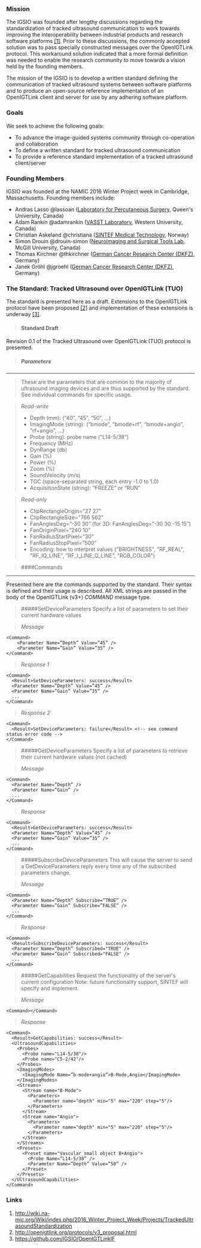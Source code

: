 ### Mission
The IGSIO was founded after lengthy discussions regarding the standardization of tracked ultrasound communication to work towards improving the interoperability between industrial products and research software platforms [[1]](http://wiki.na-mic.org/Wiki/index.php/2016_Winter_Project_Week/Projects/TrackedUltrasoundStandardization). Prior to these discussions, the commonly accepted solution was to pass specially constructed messages over the OpenIGTLink protocol. This workaround solution indicated that a more formal definition was needed to enable the research community to move towards a vision held by the founding members.

The mission of the IGSIO is to develop a written standard defining the communication of tracked ultrasound systems between software platforms and to produce an open-source reference implementation of an OpenIGTLink client and server for use by any adhering software platform.

### Goals
We seek to achieve the following goals:
* To advance the image-guided systems community through co-operation and collaboration
* To define a written standard for tracked ultrasound communication
* To provide a reference standard implementation of a tracked ultrasound client/server

### Founding Members
IGSIO was founded at the NAMIC 2016 Winter Project week in Cambridge, Massachusetts. Founding members include:
* Andras Lasso @lassoan ([Laboratory for Percutaneous Surgery](http://perk.cs.queensu.ca/), Queen's University, Canada)
* Adam Rankin @adamrankin ([VASST Laboratory](http://www.imaging.robarts.ca/petergrp/Research), Western University, Canada)
* Christian Askeland @christiana ([SINTEF Medical Technology](http://www.sintef.no/en/technology-and-society/departments/medical-technology/#/), Norway)
* Simon Drouin @drouin-simon ([Neuroimaging and Surgical Tools Lab](http://www.bic.mni.mcgill.ca/ResearchLabsIPL/HomePage), McGill University, Canada)
* Thomas Kirchner @thkirchner ([German Cancer Research Center (DKFZ)](https://www.dkfz.de/en/index.html), Germany)
* Janek Gröhl @jgroehl ([German Cancer Research Center (DKFZ)](https://www.dkfz.de/en/index.html), Germany)

### The Standard: Tracked Ultrasound over OpenIGTLink (TUO)
The standard is presented here as a draft. Extensions to the OpenIGTLink protocol have been proposed [[2]](http://openigtlink.org/protocols/v3_proposal.html) and implementation of these extensions is underway [[3]](https://github.com/IGSIO/OpenIGTLinkIF).

> #### Standard Draft
Revision 0.1 of the Tracked Ultrasound over OpenIGTLink (TUO) protocol is presented.

> ##### Parameters
***
> These are the parameters that are common to the majority of ultrasound imaging devices and are thus supported by the standard. See individual commands for specific usage.

> *Read-write*
> * Depth (mm): (“40”, “45”, “50”, …) 
> * ImagingMode (string): (“bmode”, “bmode+rf”, “bmode+angio”, “rf+angio”, ...)
> * Probe (string): probe name (“L14-5/38”)
> * Frequency (MHz)
> * DynRange (db)
> * Gain (%)
> * Power (%)
> * Zoom (%)
> * SoundVelocity (m/s)
> * TGC (space-separated string, each entry -1.0 to 1.0)
> * AcquisitionState (string): “FREEZE” or “RUN”

> *Read-only*
> * ClipRectangleOrigin="27 27"
> * ClipRectangleSize="766 562"
> * FanAnglesDeg=”-30 30” (for 3D: FanAnglesDeg=”-30 30 -15 15”)
> * FanOriginPixel=”240 10”
> * FanRadiusStartPixel=”30”
> * FanRadiusStopPixel=”500”
> * Encoding: how to interpret values ("BRIGHTNESS", "RF_REAL", "RF_IQ_LINE", "RF_I_LINE_Q_LINE", "RGB_COLOR")

> ####Commands
***
Presented here are the commands supported by the standard. Their syntax is defined and their usage is described. All XML strings are passed in the body of the OpenIGTLink (v3+) *COMMAND* message type.

> #####SetDeviceParameters
> Specify a list of parameters to set their current hardware values

> *Message*

    <Command>
        <Parameter Name=”Depth” Value=”45” />
        <Parameter Name=”Gain” Value=”35” />
    </Command>

> *Response 1*

    <Command>
      <Result>SetDeviceParameters: success</Result>
      <Parameter Name=”Depth” Value=”45” />
      <Parameter Name=”Gain” Value=”35” />
      ...
    </Command>

> *Response 2*

    <Command>
      <Result>SetDeviceParameters: failure</Result> <!-- see command status error code -->
    </Command>

> #####GetDeviceParameters
> Specify a list of parameters to retrieve their current hardware values (not cached)

> *Message*

    <Command>
      <Parameter Name=”Depth” />
      <Parameter Name=”Gain” />
      ...
    </Command>

> *Response*

    <Command>
      <Result>GetDeviceParameters: success</Result>
      <Parameter Name=”Depth” Value=”45” />
      <Parameter Name=”Gain” Value=”35” />
      ...
    </Command>

> #####SubscribeDeviceParameters
> This will cause the server to send a GetDeviceParameters reply every time any of the subscribed parameters change.

> *Message*

    <Command>
      <Parameter Name=”Depth” Subscribe=”TRUE” />
      <Parameter Name=”Gain” Subscribe=”FALSE” />
      ...
    </Command>

> *Response*

    <Command>
      <Result>SubscribeDeviceParameters: success</Result>
      <Parameter Name=”Depth” Subscribed="TRUE" />
      <Parameter Name=”Gain” Subscribed="FALSE" />
      ...
    </Command>

> #####GetCapabilities
> Request the functionality of the server's current configuration
> Note: future functionality support, SINTEF will specify and implement.

> *Message*

    <Command></Command>

> *Response*

    <Command>
      <Result>GetCapabilities: success</Result>
      <UltrasoundCapabilities>
        <Probes>
          <Probe name="L14-5/38"/>
          <Probe name="C5-2/42"/>
        </Probes>
        <ImagingModes>
          <ImagingMode Name=”b-mode+angio”>B-Mode,Angio</ImagingMode>
        </ImagingModes>
        <Streams>
          <Stream name="B-Mode">
            <Parameters>
              <Parameter name="depth" min="5" max="220" step="5"/>
            </Parameters>
          </Stream>
          <Stream name="Angio">
            <Parameters>
              <Parameter name="depth" min="5" max="220" step="5"/>
            </Parameters>
          </Stream>
        </Streams>
        <Presets>
          <Preset name="Vascular small object B+Angio">
            <Probe Name=”L14-5/38” />
            <Parameter Name=”Depth” Value=”50” />
          </Preset>
        </Presets>
      </UltrasoundCapabilities>
    </Command>

### Links
1. http://wiki.na-mic.org/Wiki/index.php/2016_Winter_Project_Week/Projects/TrackedUltrasoundStandardization
2. http://openigtlink.org/protocols/v3_proposal.html
3. https://github.com/IGSIO/OpenIGTLinkIF
